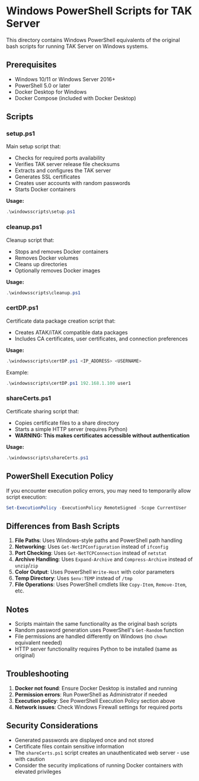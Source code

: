 # Windows PowerShell Scripts for TAK Server

This directory contains Windows PowerShell equivalents of the original bash scripts for running TAK Server on Windows systems.

## Prerequisites

- Windows 10/11 or Windows Server 2016+
- PowerShell 5.0 or later
- Docker Desktop for Windows
- Docker Compose (included with Docker Desktop)

## Scripts

### setup.ps1
Main setup script that:
- Checks for required ports availability
- Verifies TAK server release file checksums
- Extracts and configures the TAK server
- Generates SSL certificates
- Creates user accounts with random passwords
- Starts Docker containers

**Usage:**
```powershell
.\windowsscripts\setup.ps1
```

### cleanup.ps1
Cleanup script that:
- Stops and removes Docker containers
- Removes Docker volumes
- Cleans up directories
- Optionally removes Docker images

**Usage:**
```powershell
.\windowsscripts\cleanup.ps1
```

### certDP.ps1
Certificate data package creation script that:
- Creates ATAK/iTAK compatible data packages
- Includes CA certificates, user certificates, and connection preferences

**Usage:**
```powershell
.\windowsscripts\certDP.ps1 <IP_ADDRESS> <USERNAME>
```

Example:
```powershell
.\windowsscripts\certDP.ps1 192.168.1.100 user1
```

### shareCerts.ps1
Certificate sharing script that:
- Copies certificate files to a share directory
- Starts a simple HTTP server (requires Python)
- **WARNING: This makes certificates accessible without authentication**

**Usage:**
```powershell
.\windowsscripts\shareCerts.ps1
```

## PowerShell Execution Policy

If you encounter execution policy errors, you may need to temporarily allow script execution:

```powershell
Set-ExecutionPolicy -ExecutionPolicy RemoteSigned -Scope CurrentUser
```

## Differences from Bash Scripts

1. **File Paths**: Uses Windows-style paths and PowerShell path handling
2. **Networking**: Uses `Get-NetIPConfiguration` instead of `ifconfig`
3. **Port Checking**: Uses `Get-NetTCPConnection` instead of `netstat`
4. **Archive Handling**: Uses `Expand-Archive` and `Compress-Archive` instead of `unzip`/`zip`
5. **Color Output**: Uses PowerShell `Write-Host` with color parameters
6. **Temp Directory**: Uses `$env:TEMP` instead of `/tmp`
7. **File Operations**: Uses PowerShell cmdlets like `Copy-Item`, `Remove-Item`, etc.

## Notes

- Scripts maintain the same functionality as the original bash scripts
- Random password generation uses PowerShell's `Get-Random` function
- File permissions are handled differently on Windows (no `chown` equivalent needed)
- HTTP server functionality requires Python to be installed (same as original)

## Troubleshooting

1. **Docker not found**: Ensure Docker Desktop is installed and running
2. **Permission errors**: Run PowerShell as Administrator if needed
3. **Execution policy**: See PowerShell Execution Policy section above
4. **Network issues**: Check Windows Firewall settings for required ports

## Security Considerations

- Generated passwords are displayed once and not stored
- Certificate files contain sensitive information
- The `shareCerts.ps1` script creates an unauthenticated web server - use with caution
- Consider the security implications of running Docker containers with elevated privileges
